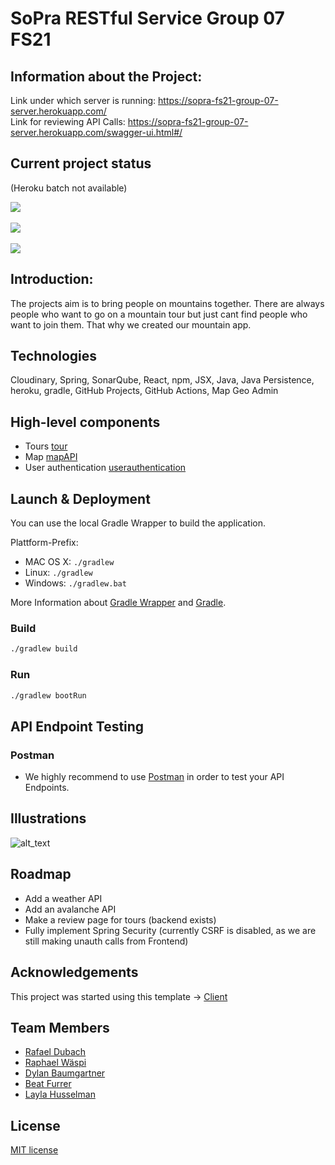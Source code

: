 # SoPra RESTful Service Group 07 FS21
## Information about the Project: 
Link under which server is running:
https://sopra-fs21-group-07-server.herokuapp.com/
<br>Link for reviewing API Calls:
https://sopra-fs21-group-07-server.herokuapp.com/swagger-ui.html#/


## Current project status
(Heroku batch not available)
<p align="left">
  <a href="https://github.com/sopra-fs21-group-07/server/actions">
    <img src="https://github.com/sopra-fs21-group-07/server/workflows/Deploy%20Project/badge.svg">
  </a>
  <br></br>
  <a href="https://sonarcloud.io/dashboard?id=sopra-fs21-group-07_server">
      <img src="https://sonarcloud.io/api/project_badges/measure?project=sopra-fs21-group-07_server&metric=coverage">
  </a>
  <br></br>
  <a href="https://sonarcloud.io/dashboard?id=sopra-fs21-group-07_server">
        <img src="https://sonarcloud.io/api/project_badges/measure?project=sopra-fs21-group-07_server&metric=alert_status">
    </a>
</p>

## Introduction: 
The projects aim is to bring people on mountains together. There are always people who want to go on a mountain tour but just cant find people who want to join them. That why we created our mountain app.

## Technologies
Cloudinary,
Spring,
SonarQube,
React,
npm,
JSX,
Java,
Java Persistence,
heroku,
gradle,
GitHub Projects,
GitHub Actions,
Map Geo Admin

## High-level components

- Tours [tour](https://github.com/sopra-fs21-group-07/server/tree/main/src/main/java/sopra/tour)
- Map [mapAPI](https://github.com/sopra-fs21-group-07/server/tree/main/src/main/java/sopra/mapAPI)
- User authentication [userauthentication](https://github.com/sopra-fs21-group-07/server/tree/main/src/main/java/sopra/userauthentication)

## Launch & Deployment

You can use the local Gradle Wrapper to build the application.

Plattform-Prefix:

-   MAC OS X: `./gradlew`
-   Linux: `./gradlew`
-   Windows: `./gradlew.bat`

More Information about [Gradle Wrapper](https://docs.gradle.org/current/Userguide/gradle_wrapper.html) and [Gradle](https://gradle.org/docs/).

### Build

```bash
./gradlew build
```

### Run

```bash
./gradlew bootRun
```


## API Endpoint Testing

### Postman

-   We highly recommend to use [Postman](https://www.getpostman.com) in order to test your API Endpoints.

## Illustrations

![alt_text](https://github.com/sopra-fs21-group-07/client/blob/main/src/components/images/Dashboard_App.png)

## Roadmap

- Add a weather API
- Add an avalanche API
- Make a review page for tours (backend exists)
- Fully implement Spring Security (currently CSRF is disabled, as we are still making unauth calls from Frontend)

## Acknowledgements

This project was started using this template -> [Client](https://github.com/HASEL-UZH/sopra-fs21-template-client)

## Team Members

- [Rafael Dubach](https://github.com/radubauzh)
- [Raphael Wäspi](https://github.com/sumsumcity)
- [Dylan Baumgartner](https://github.com/mrspacerobot)
- [Beat Furrer](https://github.com/elBeato)
- [Layla Husselman](https://github.com/14y14)

## License

[MIT license](https://github.com/sopra-fs21-group-07/client/blob/master/LICENSE)
